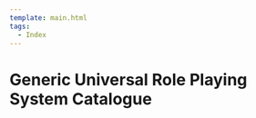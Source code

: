 ```yaml
---
template: main.html
tags:
  - Index
---
```


# Generic Universal Role Playing System Catalogue

<!-- material/tags { scope: true } -->